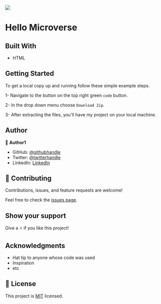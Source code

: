 ![](https://img.shields.io/badge/Microverse-blueviolet)

# Hello Microverse

## Built With

- HTML

## Getting Started

To get a local copy up and running follow these simple example steps.

1- Navigate to the button on the top right green `code` button.

2- In the drop down menu choose `Download Zip`.

3- After extracting the files, you'll have my project on your local machine.

## Author

👤 **Author1**

- GitHub: [@githubhandle](https://github.com/githubhandle)
- Twitter: [@twitterhandle](https://twitter.com/twitterhandle)
- LinkedIn: [LinkedIn](https://linkedin.com/in/linkedinhandle)
## 🤝 Contributing

Contributions, issues, and feature requests are welcome!

Feel free to check the [issues page](../../issues/).

## Show your support

Give a ⭐️ if you like this project!

## Acknowledgments

- Hat tip to anyone whose code was used
- Inspiration
- etc

## 📝 License

This project is [MIT](./MIT.md) licensed.
